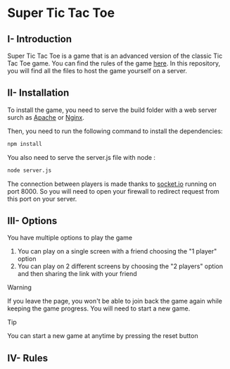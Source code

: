 # Super Tic Tac Toe 

## I- Introduction

Super Tic Tac Toe is a game that is an advanced version of the classic Tic Tac Toe game. You can find the rules of the game [here](#iv--rules). In this repository, you will find all the files to host the game yourself on a server.

## II- Installation

To install the game, you need to serve the build folder with a web server surch as [Apache](https://httpd.apache.org/) or [Nginx](https://www.nginx.com/). 

Then, you need to run the following command to install the dependencies:

```bash
npm install 
```

You also need to serve the server.js file with node : 
```bash
node server.js
```

The connection between players is made thanks to [socket.io](https://socket.io/docs/) running on port 8000. So you will need to open your firewall to redirect request from this port on your server.

## III- Options

You have multiple options to play the game
1. You can play on a single screen with a friend choosing the "1 player" option
2. You can play on 2 different screens by choosing the "2 players" option and then sharing the link with your friend

> [!WARNING]
> If you leave the page, you won't be able to join back the game again while keeping the game progress. You will need to start a new game.

> [!TIP]
> You can start a new game at anytime by pressing the reset button
## IV- Rules
